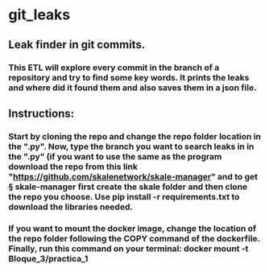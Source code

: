 # git_leaks
## Leak finder in git commits.
### This ETL will explore every commit in the branch of a repository and try to find some key words. It prints the leaks and where did it found them and also saves them in a json file.
## Instructions: 
### Start by cloning the repo and change the repo folder location in the ".py". Now, type the branch you want to search leaks in in the ".py" (if you want to use the same as the program download the repo from this link "https://github.com/skalenetwork/skale-manager" and to get §  skale-manager first create the skale folder and then clone the repo you choose. Use pip install -r requirements.txt to download the libraries needed.
### If you want to mount the docker image, change the location of the repo folder following the COPY command of the dockerfile. Finally, run this command on your terminal: docker mount -t Bloque_3/practica_1
